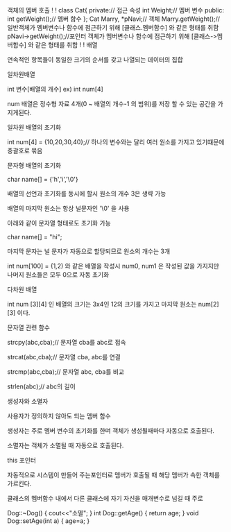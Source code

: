 객체의 멤버 호출
!
!
class Cat{
private:// 접근 속성
int Weight;// 멤버 변수
public:
int getWeight();// 멤버 함수
}; 
Cat Marry, *pNavi;// 객체
Marry.getWeight();// 일반객체가 멤버변수나 함수에 점근하기 위해 [클래스.멤버함수] 와 같은 형태를 취함
pNavi->getWeight();//포인터 객체가 멤버변수나 함수에 점근하기 위해 [클래스->멤버함수] 와 같은 형태를 취함
!
!
배열


연속적인 항목들이 동일한 크기의 순서를 갖고 나열되는 데이터의 집합


일차원배열


int 변수[배열의 개수] ex) int num[4]

num 배열은 정수형 자료 4개(0 ~ 배열의 개수-1 의 범위)를 저장 할 수 있는 공간을 가지게된다.



일차원 배열의 초기화


int num[4] = {10,20,30,40};// 하나의 변수와는 달리 여러 원소를 가지고 있기떄문에 중괄호로 묶음


문자형 배열의 초기화


char name[] = {'h','i','\0'}


배열의 선언과 초기화를 동시에 할시 원소의 개수 3은 생략 가능

배열의 마지막 원소는 항상 널문자인 '\0' 을 사용

아래와 같이 문자열 형태로도 초기화 가능

char name[] = "hi";

마지막 문자는 널 문자가 자동으로 할당되므로 원소의 개수는 3개

int num[100] = {1,2) 와 같은 배열을 작성시 num0, num1 은 작성된 값을 가지지만 나머지 원소들은 모두 0으로 자동 초기화



다차원 배열


int num [3][4] 인 배열의 크기는 3x4인 12의 크기를 가지고 마지막 원소는 num[2][3] 이다.


문자열 관련 함수


strcpy(abc,cba);// 문자열 cba를 abc로 접속

strcat(abc,cba);// 문자열 cba, abc를 연결

strcmp(abc,cba);// 문자열 abc, cba를 비교

strlen(abc);// abc의 길이


생성자와 소멸자


사용자가 정의하지 않아도 되는 멤버 함수

생성자는 주로 멤버 변수의 초기화를 한며 객체가 생성될때마다 자동으로 호출된다.

소멸자는 객체가 소멸될 때 자동으로 호출된다.


this 포인터


자동적으로 시스템이 만들어 주는포인터로 멤버가 호출될 때 해당 멤버가 속한 객체를 가르킨다.

클래스의 멤버함수 내에서 다른 클래스에 자기 자신을 매개변수로 넘길 때 주로 

Dog::~Dog() 
{
cout<<"소멸";
}
int Dog::getAge()
{ 
return age; 
}
void Dog::setAge(int a)
{
age=a; 
}




